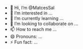 - 👋 Hi, I’m @MatcesSal
- 👀 I’m interested in ...
- 🌱 I’m currently learning ...
- 💞️ I’m looking to collaborate on ...
- 📫 How to reach me ...
- 😄 Pronouns: ...
- ⚡ Fun fact: ...

<!---
MatcesSal/MatcesSal is a ✨ special ✨ repository because its `README.md` (this file) appears on your GitHub profile.
You can click the Preview link to take a look at your changes.
--->
